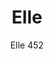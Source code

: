 ---
designer: Pedrali R&D
description: "Elle%20chair%20stands%20out%20for%20a%20classic%20design%2C%20ergonomic%20shape%20with%20attention%20to%20details.%20Chair%20with%20upholstered%20high%20thickness%20seat%2C%20sandwich%20panel%20back%20oak%20veneered%20and%20solid%20oak%20tapered%20legs."
image_primary: img/Elle_452_01_zoom.jpg
image_secondary: img/Elle_452_02_zoom.jpg
manufacturer: Pedrali
href: https://www.pedrali.it/en/products/catalog/Chair-ELLE-452/
subtitle: Elle 452
title: Elle
image_thumb: img/Elle_452_cover.jpg
tags: 
  - pedrali
  - chairs
category: chairs
slug: /manufacturers/pedrali/chairs/pedrali-r-d-elle
---